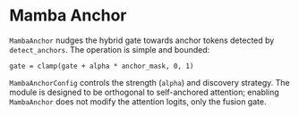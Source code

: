 # Mamba Anchor

`MambaAnchor` nudges the hybrid gate towards anchor tokens detected by
`detect_anchors`. The operation is simple and bounded:

```
gate = clamp(gate + alpha * anchor_mask, 0, 1)
```

`MambaAnchorConfig` controls the strength (`alpha`) and discovery strategy. The
module is designed to be orthogonal to self-anchored attention; enabling
`MambaAnchor` does not modify the attention logits, only the fusion gate.
